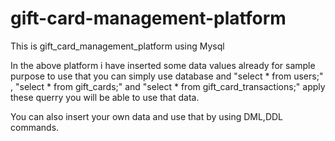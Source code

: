 # gift-card-management-platform
This is gift_card_management_platform using Mysql

In the above platform i have inserted some data values already for sample purpose to use that you can simply use database and "select * from users;" , "select * from gift_cards;" and "select * from gift_card_transactions;" apply these querry you will be able to use that data.

You can also insert your own data and use that by using DML,DDL commands.
